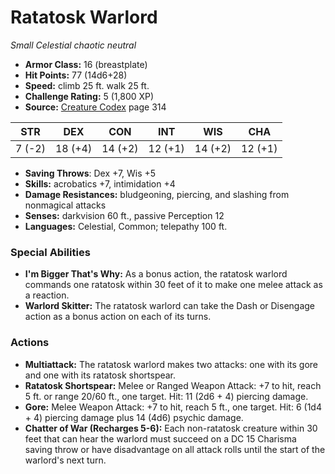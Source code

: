 # Ratatosk Warlord

*Small* *Celestial* *chaotic neutral*

- **Armor Class:** 16 (breastplate)
- **Hit Points:** 77 (14d6+28)
- **Speed:** climb 25 ft. walk 25 ft.
- **Challenge Rating:** 5 (1,800 XP)
- **Source:** [Creature Codex](https://koboldpress.com/kpstore/product/creature-codex-for-5th-edition-dnd) page 314

| STR | DEX | CON | INT | WIS | CHA |
| --- | --- | --- | --- | --- | --- |
| 7 (-2) | 18 (+4) | 14 (+2) | 12 (+1) | 14 (+2) | 12 (+1) |

- **Saving Throws**: Dex +7, Wis +5
- **Skills:** acrobatics +7, intimidation +4
- **Damage Resistances:** bludgeoning, piercing, and slashing from nonmagical attacks
- **Senses:** darkvision 60 ft., passive Perception 12
- **Languages:** Celestial, Common; telepathy 100 ft.
### Special Abilities
- **I'm Bigger That's Why:** As a bonus action, the ratatosk warlord commands one ratatosk within 30 feet of it to make one melee attack as a reaction.
- **Warlord Skitter:** The ratatosk warlord can take the Dash or Disengage action as a bonus action on each of its turns.
### Actions
- **Multiattack:** The ratatosk warlord makes two attacks: one with its gore and one with its ratatosk shortspear.
- **Ratatosk Shortspear:** Melee or Ranged Weapon Attack: +7 to hit, reach 5 ft. or range 20/60 ft., one target. Hit: 11 (2d6 + 4) piercing damage.
- **Gore:** Melee Weapon Attack: +7 to hit, reach 5 ft., one target. Hit: 6 (1d4 + 4) piercing damage plus 14 (4d6) psychic damage.
- **Chatter of War (Recharges 5-6):** Each non-ratatosk creature within 30 feet that can hear the warlord must succeed on a DC 15 Charisma saving throw or have disadvantage on all attack rolls until the start of the warlord's next turn.


